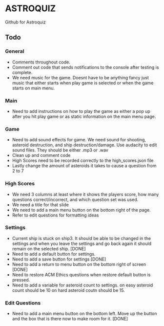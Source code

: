 # ASTROQUIZ

Github for Astroquiz

## Todo
### General
- Comments throughout code.
- Comment out code that sends notifications to the console after testing is complete.
- We need music for the game. Doesnt have to be anything fancy just music that either starts when play game is selected or when the game starts on main menu.

### Main
- Need to add instructions on how to play the game as either a pop up after you hit play game or as static information on the main menu page.

### Game
- Need to add sound effects for game. We need sound for shooting, asteroid destruction, and ship destruction/damage. Use audacity to edit sound files. They should be either .mp3 or .wav
- Clean up and comment code
- High Scores need to be recorded correctly to the high_scores.json file
- Lastly change the amount of asteroids it takes to cause a question from 2 to 7

### High Scores
- We need 3 columns at least where it shows the players score, how many questions correct/incorrect, and which question set was used.
- We need a title for that slide
- We need to add a main menu button on the bottom right of the page.
- Refer to edit questions for formatting ideas

### Settings
- Current ship is stuck on ship3. It should be able to be changed in the settings and when you leave the settings and go back again it should remain on the selected ship. [DONE]
- Need to add a default button for settings.
- Need to add a save button for settings [DONE]
- Need to add a return to menu button on the bottom right of screen [DONE]
- Need to restore ACM Ethics questions when restore default button is pressed.
- Need to add a variable for asteroid count to settings. on easy asteroid count should be 10 on hard asteroid coutn should be 15.

### Edit Questions
- Need to add a main menu button on the bottom left. Move up the button and the box that is there now to make room for it. [DONE]